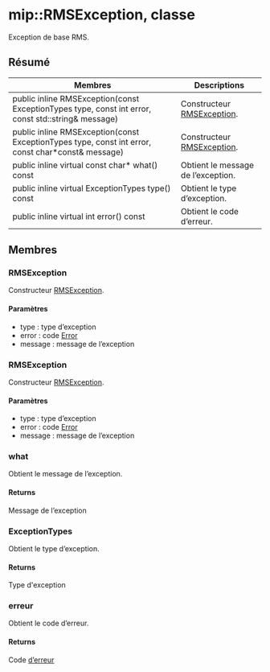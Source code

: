 # <a name="class-miprmsexception"></a>mip::RMSException, classe 
Exception de base RMS.
  
## <a name="summary"></a>Résumé
 Membres                        | Descriptions                                
--------------------------------|---------------------------------------------
public inline RMSException(const ExceptionTypes type, const int error, const std::string& message)  |  Constructeur [RMSException](#classmip_1_1_r_m_s_exception).
public inline RMSException(const ExceptionTypes type, const int error, const char*const& message)  |  Constructeur [RMSException](#classmip_1_1_r_m_s_exception).
public inline virtual const char* what() const  |  Obtient le message de l’exception.
public inline virtual ExceptionTypes type() const  |  Obtient le type d’exception.
public inline virtual int error() const  |  Obtient le code d’erreur.
  
## <a name="members"></a>Membres
  
### <a name="rmsexception"></a>RMSException
Constructeur [RMSException](#classmip_1_1_r_m_s_exception).
  
#### <a name="parameters"></a>Paramètres
* type : type d’exception 
* error : code [Error](#classmip_1_1_error) 
* message : message de l’exception
  
### <a name="rmsexception"></a>RMSException
Constructeur [RMSException](#classmip_1_1_r_m_s_exception).
  
#### <a name="parameters"></a>Paramètres
* type : type d’exception 
* error : code [Error](#classmip_1_1_error) 
* message : message de l’exception
  
### <a name="what"></a>what
Obtient le message de l’exception.
  
#### <a name="returns"></a>Returns
Message de l’exception
  
### <a name="exceptiontypes"></a>ExceptionTypes
Obtient le type d’exception.
  
#### <a name="returns"></a>Returns
Type d'exception
  
### <a name="error"></a>erreur
Obtient le code d’erreur.
  
#### <a name="returns"></a>Returns
Code [d’erreur](#classmip_1_1_error)